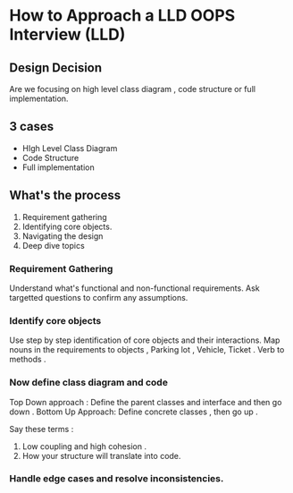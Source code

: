 # How to Approach a LLD OOPS Interview (LLD)

## Design Decision 
Are we focusing on high level class diagram , code structure or full implementation. 

## 3 cases 
- HIgh Level Class Diagram
- Code Structure
- Full implementation

## What's the process 
1. Requirement gathering
2. Identifying core objects.
3. Navigating the design
4. Deep dive topics

### Requirement Gathering
Understand what's functional and non-functional requirements. Ask targetted questions to confirm any assumptions. 

### Identify core objects 
Use step by step identification of core objects and their interactions. Map nouns in the requirements to objects , Parking lot , Vehicle, Ticket .  Verb to methods . 

### Now define class diagram and code 

Top Down approach : Define the parent classes and interface and then go down . 
Bottom Up Approach: Define concrete classes , then go up . 

Say these terms : 
1. Low coupling and high cohesion .
2. How your structure will translate into code.

### Handle edge cases and resolve inconsistencies. 
